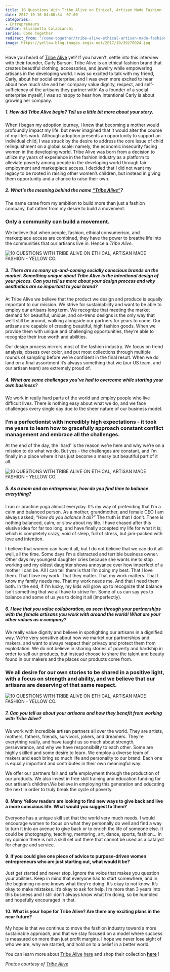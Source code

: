 ```yaml
---
title: 10 Questions With Tribe Alive on Ethical, Artisan Made Fashion
date: 2017-10-16 04:00:34 -07:00
categories:
- Entrepreneurs
author: Elisabetta Colabianchi
series: Come Together
redirect_from: "/come-together/tribe-alive-ethical-artisan-made-fashion/"
image: https://yellow-blog-images.imgix.net/2017/10/39270024.jpg
---
```


Have you heard of [Tribe Alive](https://tribealive.com/) yet? If you haven’t,
settle into this interview with their founder, Carly Burson. Tribe Alive is an
ethical fashion brand that creates beautiful clothing, accessories, and jewelry
while empowering artisans in the developing world. I was so excited to talk with
my friend, Carly, about her social enterprise, and I was even more excited to
hear about how much she and her company value dignity, respect, and
self-sufficiency of the artisans they partner with! As a founder of a social
enterprise myself, I was so happy to hear how intentional Carly is about growing
her company.

##### 1\. How did Tribe Alive begin? Tell us a little bit more about your story.

When I began my adoption journey, I knew that becoming a mother would profoundly
impact my life, but never imagined that it would alter the course of my life’s
work. Although adoption presents an opportunity to support an individual child,
I was struck by the desire to address the core issue of child relinquishment on
a global scale: namely, the economic insecurity facing women in the developing
world. Tribe Alive was born from a decision to utilize my years of experience in
the fashion industry as a platform to alleviate poverty among people in the
developing world through fair employment and marketplace access. I decided that
I did not want my legacy to be rooted in raising other women’s children, but
instead in giving them opportunity and a chance to raise their own.

##### 2\. What’s the meaning behind the name [“Tribe Alive”](https://tribealive.com/)?

The name came from my ambition to build more than just a fashion company, but
rather from my desire to build a movement.

### Only a community can build a movement.

We believe that when people, fashion, ethical consumerism, and marketplace
access are combined, they have the power to breathe life into the communities
that our artisans live in. Hence a _Tribe_ _Alive._

![10 QUESTIONS WITH TRIBE ALIVE ON ETHICAL, ARTISAN MADE FASHION - YELLOW CO.](https://yellow-blog-images.imgix.net/2017/10/39140020.jpg)

##### 3\. There are so many up-and-coming socially conscious brands on the market. Something unique about Tribe Alive is the intentional design of your pieces. Can you tell us more about your design process and why aesthetics are so important to your brand?

At Tribe Alive we believe that the product we design and produce is equally
important to our mission. We strive for sustainability and want to be able to
employ our artisans long term. We recognize that meeting the market demand for
beautiful, unique, and on-trend designs is the only way that we’ll still be
around, walking alongside our partners for years to come. Our artisans are
capable of creating beautiful, high fashion goods. When we provide them with
unique and challenging opportunities, they’re able to recognize their true worth
and abilities.

Our design process mirrors most of the fashion industry. We focus on trend
analysis, obsess over color, and put most collections through multiple rounds of
sampling before we’re confident in the final result. When we do land on a final
assortment it’s always something that we (our US team, and our artisan team) are
extremely proud of.

##### 4\. What are some challenges you’ve had to overcome while starting your own business?

We work in really hard parts of the world and employ people who live difficult
lives. There is nothing easy about what we do, and we face challenges every
single day due to the sheer nature of our business model.

### I’m a perfectionist with incredibly high expectations - it took me years to learn how to gracefully approach constant conflict management and embrace all the challenges.

At the end of the day, the 'hard' is the reason we’re here and why we’re on a
mission to do what we do. But yes - the challenges are constant, and I’m finally
in a place where it has just become a messy but beautiful part of it all.

![10 QUESTIONS WITH TRIBE ALIVE ON ETHICAL, ARTISAN MADE FASHION - YELLOW CO.](https://yellow-blog-images.imgix.net/2017/10/39100023.jpg)

##### 5\. As a mom and an entrepreneur, how do you find time to balance everything?

I run or practice yoga almost everyday. It’s my way of pretending that I’m a
calm and balanced person. As a mother, grandmother, and female CEO I am always
asked, _“How do you balance it all?”_ The truth is that I don’t. There is
nothing balanced, calm, or slow about my life. I have chased after this elusive
idea for far too long, and have finally accepted my life for what it is; which
is completely crazy, void of sleep, full of stress, but jam-packed with love and
intention.

I believe that women can have it all, but I do not believe that we can do it all
well, all the time. Some days I’m a distracted and terrible business owner.
Other days my youngest daughter cries because she wants me to stop working and
my oldest daughter shows annoyance over how imperfect of a mother I can be. All
I can tell them is that I’m doing my best. That I love them. That I love my
work. That they matter. That my work matters. That I know my family needs me.
That my work needs me. And that I need them both. In the end, if I’m lucky, my
kids will grow up to recognize that balance isn’t something that we all have to
strive for. Some of us can say yes to balance and some of us yes to doing it all
(imperfectly).

##### 6\. I love that you value collaboration, as seen through your partnerships with the female artisans you work with around the world! What are your other values as a company?

We really value dignity and believe in spotlighting our artisans in a dignified
way. We’re very sensitive about how we market our partnerships and makers, and
want to always respect their privacy and protect them from exploitation. We do
not believe in sharing stories of poverty and hardship in order to sell our
products, but instead choose to share the talent and beauty found in our makers
and the places our products come from.

### We all desire for our own stories to be shared in a positive light, with a focus on strength and ability, and we believe that our artisans are deserving of that same respect.

![10 QUESTIONS WITH TRIBE ALIVE ON ETHICAL, ARTISAN MADE FASHION - YELLOW CO.](https://yellow-blog-images.imgix.net/2017/10/39160037.jpg)

##### 7\. Can you tell us about your artisans and how they benefit from working with Tribe Alive?

We work with incredible artisan partners all over the world. They are artists,
mothers, fathers, friends, survivors, jokers, and dreamers. They’re everything
really, and have taught us so much about strength, perseverance, and why we have
responsibility to each other. Some are highly skilled and some desire to learn.
We employ a diverse team of makers and each bring so much life and personality
to our brand. Each one is equally important and contributes in their own
meaningful way.

We offer our partners fair and safe employment through the production of our
products. We also invest in free skill training and education funding for our
artisan’s children.We believe in employing this generation and educating the
next in order to truly break the cycle of poverty.

#### **8\. Many Yellow readers are looking to find new ways to give back and live a more conscious life. What would you suggest to them?**

Everyone has a unique skill set that the world very much needs. I would
encourage women to focus on what they personally do well and find a way to turn
it into an avenue to give back or to enrich the life of someone else. It could
be photography, teaching, mentoring, art, dance, sports, fashion… In my opinion
there is not a skill set out there that cannot be used as a catalyst for change
and service.

#### **9\. If you could give one piece of advice to purpose-driven women entrepreneurs who are just starting out, what would it be?**

Just get started and never stop. Ignore the voice that makes you question your
abilities. Keep in mind that everyone had to start somewhere, and in the
beginning no one knows what they’re doing. It’s okay to not know. It’s okay to
make mistakes. It’s okay to ask for help. I’m more than 3 years into this
business and I still don’t always know what I’m doing, so be humbled and
hopefully encouraged in that.

#### **10\. What is your hope for Tribe Alive? Are there any exciting plans in the near future?**

My hope is that we continue to move the fashion industry toward a more
sustainable approach, and that we stay focused on a model where success is
measured on more than just profit margins. I hope we never lose sight of who we
are, why we started, and hold on to a belief in a better world.

You can learn more about [Tribe Alive](https://tribealive.com/)
[here](https://tribealive.com/) and shop their collection
**[here](https://tribealive.com/shop)** !

_Photos courtesy of [Tribe Alive](https://tribealive.com/)_
